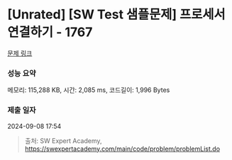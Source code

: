 # [Unrated] [SW Test 샘플문제] 프로세서 연결하기 - 1767 

[문제 링크](https://swexpertacademy.com/main/code/problem/problemDetail.do?contestProbId=AV4suNtaXFEDFAUf) 

### 성능 요약

메모리: 115,288 KB, 시간: 2,085 ms, 코드길이: 1,996 Bytes

### 제출 일자

2024-09-08 17:54



> 출처: SW Expert Academy, https://swexpertacademy.com/main/code/problem/problemList.do